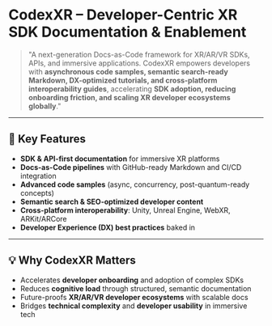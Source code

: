 # CodexXR – Developer-Centric XR SDK Documentation & Enablement

> "A next-generation Docs-as-Code framework for XR/AR/VR SDKs, APIs, and immersive applications. CodexXR empowers developers with **asynchronous code samples, semantic search-ready Markdown, DX-optimized tutorials, and cross-platform interoperability guides**, accelerating **SDK adoption, reducing onboarding friction, and scaling XR developer ecosystems globally**."

---

## 🚀 Key Features

- **SDK & API-first documentation** for immersive XR platforms  
- **Docs-as-Code pipelines** with GitHub-ready Markdown and CI/CD integration  
- **Advanced code samples** (async, concurrency, post-quantum-ready concepts)  
- **Semantic search & SEO-optimized developer content**  
- **Cross-platform interoperability**: Unity, Unreal Engine, WebXR, ARKit/ARCore  
- **Developer Experience (DX) best practices** baked in  

---

## 💡 Why CodexXR Matters

- Accelerates **developer onboarding** and adoption of complex SDKs  
- Reduces **cognitive load** through structured, semantic documentation  
- Future-proofs **XR/AR/VR developer ecosystems** with scalable docs  
- Bridges **technical complexity** and **developer usability** in immersive tech
